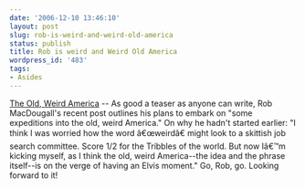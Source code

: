 ```yaml
---
date: '2006-12-10 13:46:10'
layout: post
slug: rob-is-weird-and-weird-old-america
status: publish
title: Rob is weird and Weird Old America
wordpress_id: '483'
tags:
- Asides
---
```


[The Old, Weird America](http://www.robmacdougall.org/archives/2006/12/the_old_weird_americ.php) -- As good a teaser as anyone can write, Rob MacDougall's recent post outlines his plans to embark on "some expeditions into the old, weird America." On why he hadn't started earlier: "I think I was worried how the word â€œweirdâ€ might look to a skittish job search committee. Score 1/2 for the Tribbles of the world. But now Iâ€™m kicking myself, as I think the old, weird America--the idea and the phrase itself--is on the verge of having an Elvis moment." Go, Rob, go. Looking forward to it!
